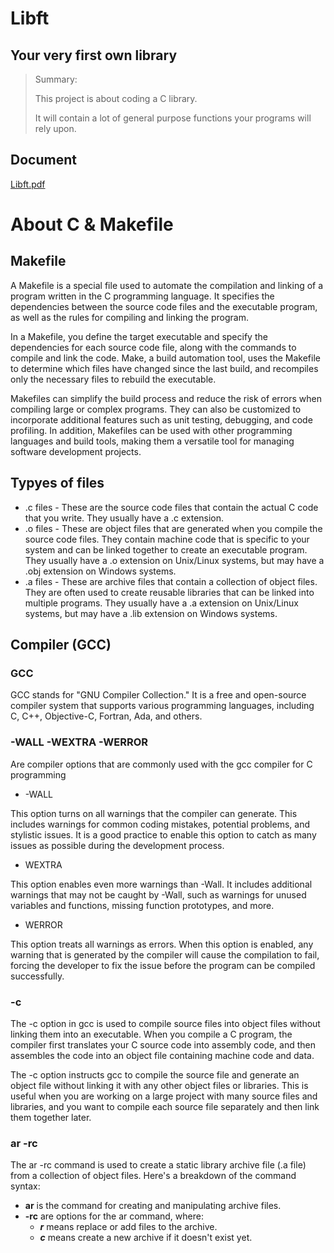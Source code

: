 # Libft

## Your very first own library

> Summary:
>
> This project is about coding a C library.
> 
> It will contain a lot of general purpose functions your programs will rely upon.

## Document
[Libft.pdf](https://github.com/leandroballa/42AdelaideSchool/blob/main/Libft/Libft.pdf)

# About C & Makefile

## Makefile

A Makefile is a special file used to automate the compilation and linking of a program written in the C programming language. It specifies the dependencies between the source code files and the executable program, as well as the rules for compiling and linking the program.

In a Makefile, you define the target executable and specify the dependencies for each source code file, along with the commands to compile and link the code. Make, a build automation tool, uses the Makefile to determine which files have changed since the last build, and recompiles only the necessary files to rebuild the executable.

Makefiles can simplify the build process and reduce the risk of errors when compiling large or complex programs. They can also be customized to incorporate additional features such as unit testing, debugging, and code profiling. In addition, Makefiles can be used with other programming languages and build tools, making them a versatile tool for managing software development projects.
  
## Typyes of files
* .c files - These are the source code files that contain the actual C code that you write. They usually have a .c extension.
* .o files - These are object files that are generated when you compile the source code files. They contain machine code that is specific to your system and can be linked together to create an executable program. They usually have a .o extension on Unix/Linux systems, but may have a .obj extension on Windows systems.
* .a files - These are archive files that contain a collection of object files. They are often used to create reusable libraries that can be linked into multiple programs. They usually have a .a extension on Unix/Linux systems, but may have a .lib extension on Windows systems.

## Compiler (GCC)
### GCC

  GCC stands for "GNU Compiler Collection." It is a free and open-source compiler system that supports various programming languages, including C, C++, Objective-C, Fortran, Ada, and others.
  
### -WALL -WEXTRA -WERROR

  Are compiler options that are commonly used with the gcc compiler for C programming
  * -WALL

  This option turns on all warnings that the compiler can generate. This includes warnings for common coding mistakes, potential problems, and stylistic issues. It is a good practice to enable this option to catch as many issues as possible during the development process.
  
  * WEXTRA

  This option enables even more warnings than -Wall. It includes additional warnings that may not be caught by -Wall, such as warnings for unused variables and functions, missing function prototypes, and more.
  * WERROR

  This option treats all warnings as errors. When this option is enabled, any warning that is generated by the compiler will cause the compilation to fail, forcing the developer to fix the issue before the program can be compiled successfully.
  
### -c
  The -c option in gcc is used to compile source files into object files without linking them into an executable. When you compile a C program, the compiler first translates your C source code into assembly code, and then assembles the code into an object file containing machine code and data.
  
  The -c option instructs gcc to compile the source file and generate an object file without linking it with any other object files or libraries. This is useful when you are working on a large project with many source files and libraries, and you want to compile each source file separately and then link them together later.
  
### ar -rc
  
  The ar -rc command is used to create a static library archive file (.a file) from a collection of object files. Here's a breakdown of the command syntax:

  * __ar__ is the command for creating and manipulating archive files.
  * __-rc__ are options for the ar command, where:
     * *__r__* means replace or add files to the archive.
     * *__c__* means create a new archive if it doesn't exist yet.
